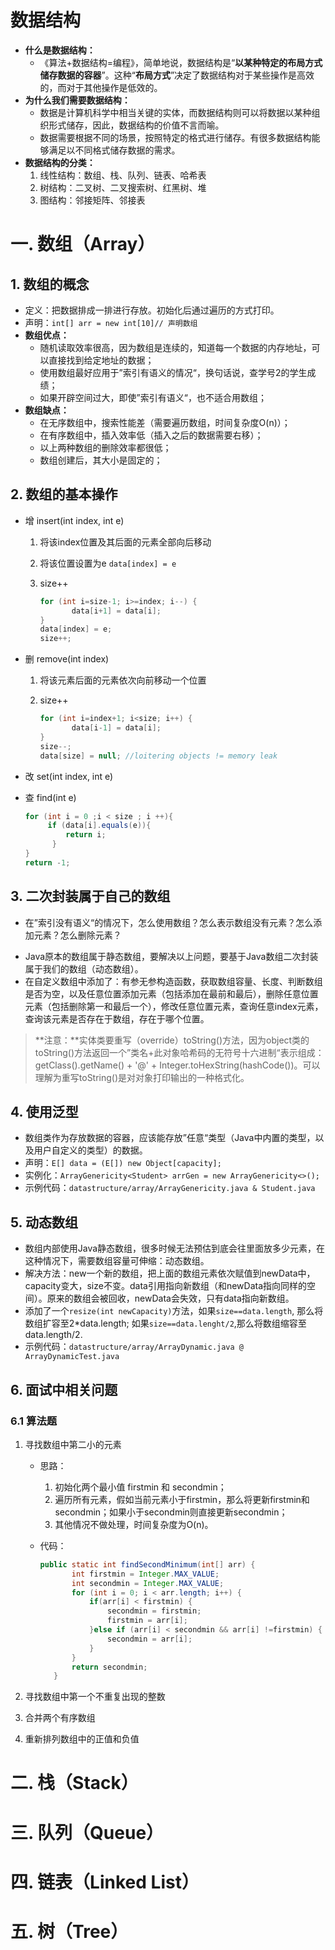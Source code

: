 # 数据结构

- **什么是数据结构：**
  - 《算法+数据结构=编程》，简单地说，数据结构是“**以某种特定的布局方式储存数据的容器**”。这种“**布局方式**”决定了数据结构对于某些操作是高效的，而对于其他操作是低效的。
- **为什么我们需要数据结构：**
  - 数据是计算机科学中相当关键的实体，而数据结构则可以将数据以某种组织形式储存，因此，数据结构的价值不言而喻。
  - 数据需要根据不同的场景，按照特定的格式进行储存。有很多数据结构能够满足以不同格式储存数据的需求。
- **数据结构的分类：**
  1. 线性结构：数组、栈、队列、链表、哈希表
  2. 树结构：二叉树、二叉搜索树、红黑树、堆
  3. 图结构：邻接矩阵、邻接表



# 一. 数组（Array）

## 1. 数组的概念

- 定义：把数据排成一排进行存放。初始化后通过遍历的方式打印。
- 声明：`int[] arr = new int[10]// 声明数组`
- **数组优点：**
  - 随机读取效率很高，因为数组是连续的，知道每一个数据的内存地址，可以直接找到给定地址的数据；
  - 使用数组最好应用于”索引有语义的情况“，换句话说，查学号2的学生成绩；
  - 如果开辟空间过大，即使”索引有语义“，也不适合用数组；
- **数组缺点：**
  - 在无序数组中，搜索性能差（需要遍历数组，时间复杂度O(n)）；
  - 在有序数组中，插入效率低（插入之后的数据需要右移）；
  - 以上两种数组的删除效率都很低；
  - 数组创建后，其大小是固定的；

## 2. 数组的基本操作

- 增 insert(int index, int e)

  1. 将该index位置及其后面的元素全部向后移动

  2. 将该位置设置为e `data[index] = e`

  3. size++

     ```java
     for (int i=size-1; i>=index; i--) {
     		data[i+1] = data[i];
     }
     data[index] = e;
     size++;
     ```

- 删 remove(int index)

  1. 将该元素后面的元素依次向前移动一个位置

  2. size++

     ```java
     for (int i=index+1; i<size; i++) {
     		data[i-1] = data[i];
     }
     size--;
     data[size] = null; //loitering objects != memory leak
     ```

- 改 set(int index, int e)

- 查 find(int e)

  ```java
  for (int i = 0 ;i < size ; i ++){
       if (data[i].equals(e)){
           return i;
        }
  }
  return -1;
  ```

## 3. 二次封装属于自己的数组

- 在”索引没有语义“的情况下，怎么使用数组？怎么表示数组没有元素？怎么添加元素？怎么删除元素？

* Java原本的数组属于静态数组，要解决以上问题，要基于Java数组二次封装属于我们的数组（动态数组）。
* 在自定义数组中添加了：有参无参构造函数，获取数组容量、长度、判断数组是否为空，以及任意位置添加元素（包括添加在最前和最后），删除任意位置元素（包括删除第一和最后一个），修改任意位置元素，查询任意index元素，查询该元素是否存在于数组，存在于哪个位置。

> **注意：**实体类要重写（override）toString()方法，因为object类的toString()方法返回一个”类名+此对象哈希码的无符号十六进制“表示组成：getClass().getName() + '@' + Integer.toHexString(hashCode())。可以理解为重写toString()是对对象打印输出的一种格式化。

## 4. 使用泛型

* 数组类作为存放数据的容器，应该能存放”任意“类型（Java中内置的类型，以及用户自定义的类型）的数据。
* 声明：`E[] data = (E[]) new Object[capacity];`
* 实例化：`ArrayGenericity<Student> arrGen = new ArrayGenericity<>();`
* 示例代码：`datastructure/array/ArrayGenericity.java & Student.java`

## 5. 动态数组

* 数组内部使用Java静态数组，很多时候无法预估到底会往里面放多少元素，在这种情况下，需要数组容量可伸缩：动态数组。
* 解决方法：new一个新的数组，把上面的数组元素依次赋值到newData中，capacity变大，size不变。data引用指向新数组（和newData指向同样的空间）。原来的数组会被回收，newData会失效，只有data指向新数组。
* 添加了一个`resize(int newCapacity)`方法，如果`size==data.length`, 那么将数组扩容至2*data.length; 如果`size==data.lenght/2`,那么将数组缩容至data.length/2.
* 示例代码：`datastructure/array/ArrayDynamic.java @ ArrayDynamicTest.java`

## 6. 面试中相关问题

### 6.1 算法题

1. 寻找数组中第二小的元素

   - 思路：

     1. 初始化两个最小值 firstmin 和 secondmin；
     2. 遍历所有元素，假如当前元素小于firstmin，那么将更新firstmin和secondmin；如果小于secondmin则直接更新secondmin；
     3. 其他情况不做处理，时间复杂度为O(n)。

   - 代码：

     ```java
     public static int findSecondMinimum(int[] arr) {
     		int firstmin = Integer.MAX_VALUE;
     		int secondmin = Integer.MAX_VALUE;
     		for (int i = 0; i < arr.length; i++) {
     			if(arr[i] < firstmin) {
     				secondmin = firstmin;
     				firstmin = arr[i];
     			}else if (arr[i] < secondmin && arr[i] !=firstmin) {
     				secondmin = arr[i];
     			}
     		}
     		return secondmin;
     	}
     ```

2. 寻找数组中第一个不重复出现的整数

3. 合并两个有序数组

4. 重新排列数组中的正值和负值



# 二. 栈（Stack）

# 三. 队列（Queue）

# 四. 链表（Linked List）

# 五. 树（Tree）
